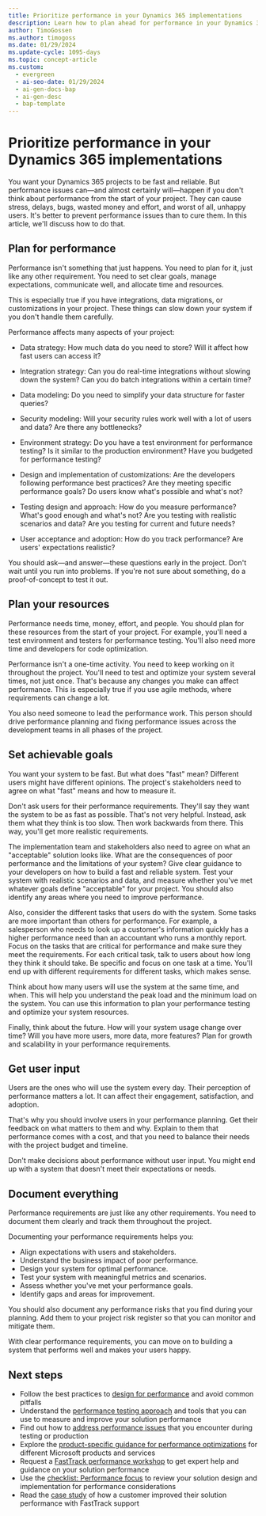 ```yaml
---
title: Prioritize performance in your Dynamics 365 implementations
description: Learn how to plan ahead for performance in your Dynamics 365 projects and avoid common pitfalls that can affect user satisfaction.
author: TimoGossen
ms.author: timogoss
ms.date: 01/29/2024
ms.update-cycle: 1095-days
ms.topic: concept-article
ms.custom:
  - evergreen
  - ai-seo-date: 01/29/2024
  - ai-gen-docs-bap
  - ai-gen-desc
  - bap-template
---
```


# Prioritize performance in your Dynamics 365 implementations

You want your Dynamics 365 projects to be fast and reliable. But performance issues can&mdash;and almost certainly will&mdash;happen if you don't think about performance from the start of your project. They can cause stress, delays, bugs, wasted money and effort, and worst of all, unhappy users. It's better to prevent performance issues than to cure them. In this article, we'll discuss how to do that.

## Plan for performance

Performance isn't something that just happens. You need to plan for it, just like any other requirement. You need to set clear goals, manage expectations, communicate well, and allocate time and resources.

This is especially true if you have integrations, data migrations, or customizations in your project. These things can slow down your system if you don't handle them carefully.

Performance affects many aspects of your project:

- Data strategy: How much data do you need to store? Will it affect how fast users can access it?

- Integration strategy: Can you do real-time integrations without slowing down the system? Can you do batch integrations within a certain time?

- Data modeling: Do you need to simplify your data structure for faster queries?

- Security modeling: Will your security rules work well with a lot of users and data? Are there any bottlenecks?

- Environment strategy: Do you have a test environment for performance testing? Is it similar to the production environment? Have you budgeted for performance testing?

- Design and implementation of customizations: Are the developers following performance best practices? Are they meeting specific performance goals? Do users know what's possible and what's not?

- Testing design and approach: How do you measure performance? What's good enough and what's not? Are you testing with realistic scenarios and data? Are you testing for current and future needs?

- User acceptance and adoption: How do you track performance? Are users' expectations realistic?

You should ask&mdash;and answer&mdash;these questions early in the project. Don't wait until you run into problems. If you're not sure about something, do a proof-of-concept to test it out.

## Plan your resources

Performance needs time, money, effort, and people. You should plan for these resources from the start of your project. For example, you'll need a test environment and testers for performance testing. You'll also need more time and developers for code optimization.

Performance isn't a one-time activity. You need to keep working on it throughout the project. You'll need to test and optimize your system several times, not just once. That's because any changes you make can affect performance. This is especially true if you use agile methods, where requirements can change a lot.

You also need someone to lead the performance work. This person should drive performance planning and fixing performance issues across the development teams in all phases of the project.

## Set achievable goals

You want your system to be fast. But what does "fast" mean? Different users might have different opinions. The project's stakeholders need to agree on what "fast" means and how to measure it.

Don't ask users for their performance requirements. They'll say they want the system to be as fast as possible. That's not very helpful. Instead, ask them what they think is too slow. Then work backwards from there. This way, you'll get more realistic requirements.

The implementation team and stakeholders also need to agree on what an "acceptable" solution looks like. What are the consequences of poor performance and the limitations of your system? Give clear guidance to your developers on how to build a fast and reliable system. Test your system with realistic scenarios and data, and measure whether you've met whatever goals define "acceptable" for your project. You should also identify any areas where you need to improve performance.

Also, consider the different tasks that users do with the system. Some tasks are more important than others for performance. For example, a salesperson who needs to look up a customer's information quickly has a higher performance need than an accountant who runs a monthly report. Focus on the tasks that are critical for performance and make sure they meet the requirements. For each critical task, talk to users about how long they think it should take. Be specific and focus on one task at a time. You'll end up with different requirements for different tasks, which makes sense.

Think about how many users will use the system at the same time, and when. This will help you understand the peak load and the minimum load on the system. You can use this information to plan your performance testing and optimize your system resources.

Finally, think about the future. How will your system usage change over time? Will you have more users, more data, more features? Plan for growth and scalability in your performance requirements.

## Get user input

Users are the ones who will use the system every day. Their perception of performance matters a lot. It can affect their engagement, satisfaction, and adoption.

That's why you should involve users in your performance planning. Get their feedback on what matters to them and why. Explain to them that performance comes with a cost, and that you need to balance their needs with the project budget and timeline.

Don't make decisions about performance without user input. You might end up with a system that doesn't meet their expectations or needs.

## Document everything

Performance requirements are just like any other requirements. You need to document them clearly and track them throughout the project.

Documenting your performance requirements helps you:

- Align expectations with users and stakeholders.
- Understand the business impact of poor performance.
- Design your system for optimal performance.
- Test your system with meaningful metrics and scenarios.
- Assess whether you've met your performance goals.
- Identify gaps and areas for improvement.

You should also document any performance risks that you find during your planning. Add them to your project risk register so that you can monitor and mitigate them.

With clear performance requirements, you can move on to building a system that performs well and makes your users happy.

## Next steps

- Follow the best practices to [design for performance](performing-solution-design-for-performance.md) and avoid common pitfalls
- Understand the [performance testing approach](performing-solution-performance-testing-approach.md) and tools that you can use to measure and improve your solution performance
- Find out how to [address performance issues](performing-solution-address-performance-issues.md) that you encounter during testing or production
- Explore the [product-specific guidance for performance optimizations](performing-solution-product-specific-guidance.md) for different Microsoft products and services
- Request a [FastTrack performance workshop](performing-solution-workshop-strategy.md) to get expert help and guidance on your solution performance
- Use the [checklist: Performance focus](performing-solution-product-checklist.md) to review your solution design and implementation for performance considerations
- Read the [case study](performing-solution-product-case-study.md) of how a customer improved their solution performance with FastTrack support
